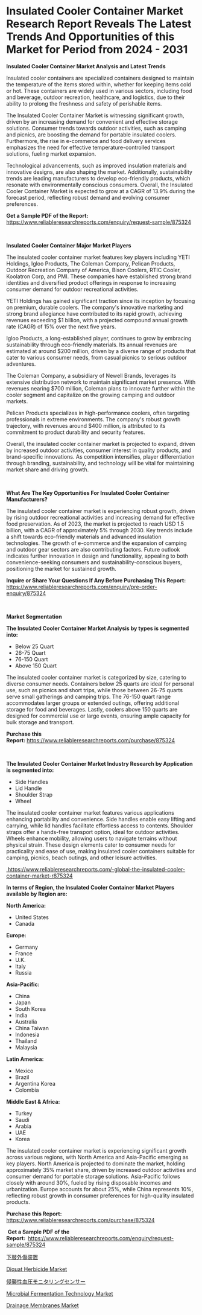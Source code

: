 <p><h1>Insulated Cooler Container Market Research Report Reveals The Latest Trends And Opportunities of this Market for Period from 2024 - 2031</h1></p><p><strong>Insulated Cooler Container Market Analysis and Latest Trends</strong></p>
<p><p>Insulated cooler containers are specialized containers designed to maintain the temperature of the items stored within, whether for keeping items cold or hot. These containers are widely used in various sectors, including food and beverage, outdoor recreation, healthcare, and logistics, due to their ability to prolong the freshness and safety of perishable items.</p><p>The Insulated Cooler Container Market is witnessing significant growth, driven by an increasing demand for convenient and effective storage solutions. Consumer trends towards outdoor activities, such as camping and picnics, are boosting the demand for portable insulated coolers. Furthermore, the rise in e-commerce and food delivery services emphasizes the need for effective temperature-controlled transport solutions, fueling market expansion.</p><p>Technological advancements, such as improved insulation materials and innovative designs, are also shaping the market. Additionally, sustainability trends are leading manufacturers to develop eco-friendly products, which resonate with environmentally conscious consumers. Overall, the Insulated Cooler Container Market is expected to grow at a CAGR of 13.9% during the forecast period, reflecting robust demand and evolving consumer preferences.</p></p>
<p><strong>Get a Sample PDF of the Report:&nbsp;</strong> <a href="https://www.reliableresearchreports.com/enquiry/request-sample/875324">https://www.reliableresearchreports.com/enquiry/request-sample/875324</a></p>
<p>&nbsp;</p>
<p><strong>Insulated Cooler Container Major Market Players</strong></p>
<p><p>The insulated cooler container market features key players including YETI Holdings, Igloo Products, The Coleman Company, Pelican Products, Outdoor Recreation Company of America, Bison Coolers, RTIC Cooler, Koolatron Corp, and PMI. These companies have established strong brand identities and diversified product offerings in response to increasing consumer demand for outdoor recreational activities.</p><p>YETI Holdings has gained significant traction since its inception by focusing on premium, durable coolers. The company's innovative marketing and strong brand allegiance have contributed to its rapid growth, achieving revenues exceeding $1 billion, with a projected compound annual growth rate (CAGR) of 15% over the next five years.</p><p>Igloo Products, a long-established player, continues to grow by embracing sustainability through eco-friendly materials. Its annual revenues are estimated at around $200 million, driven by a diverse range of products that cater to various consumer needs, from casual picnics to serious outdoor adventures.</p><p>The Coleman Company, a subsidiary of Newell Brands, leverages its extensive distribution network to maintain significant market presence. With revenues nearing $700 million, Coleman plans to innovate further within the cooler segment and capitalize on the growing camping and outdoor markets.</p><p>Pelican Products specializes in high-performance coolers, often targeting professionals in extreme environments. The company's robust growth trajectory, with revenues around $400 million, is attributed to its commitment to product durability and security features.</p><p>Overall, the insulated cooler container market is projected to expand, driven by increased outdoor activities, consumer interest in quality products, and brand-specific innovations. As competition intensifies, player differentiation through branding, sustainability, and technology will be vital for maintaining market share and driving growth.</p></p>
<p>&nbsp;</p>
<p><strong>What Are The Key Opportunities For Insulated Cooler Container Manufacturers?</strong></p>
<p><p>The insulated cooler container market is experiencing robust growth, driven by rising outdoor recreational activities and increasing demand for effective food preservation. As of 2023, the market is projected to reach USD 1.5 billion, with a CAGR of approximately 5% through 2030. Key trends include a shift towards eco-friendly materials and advanced insulation technologies. The growth of e-commerce and the expansion of camping and outdoor gear sectors are also contributing factors. Future outlook indicates further innovation in design and functionality, appealing to both convenience-seeking consumers and sustainability-conscious buyers, positioning the market for sustained growth.</p></p>
<p><strong>Inquire or Share Your Questions If Any Before Purchasing This Report:</strong> <a href="https://www.reliableresearchreports.com/enquiry/pre-order-enquiry/875324">https://www.reliableresearchreports.com/enquiry/pre-order-enquiry/875324</a></p>
<p>&nbsp;</p>
<p><strong>Market Segmentation</strong></p>
<p><strong>The Insulated Cooler Container Market Analysis by types is segmented into:</strong></p>
<p><ul><li>Below 25 Quart</li><li>26-75 Quart</li><li>76-150 Quart</li><li>Above 150 Quart</li></ul></p>
<p><p>The insulated cooler container market is categorized by size, catering to diverse consumer needs. Containers below 25 quarts are ideal for personal use, such as picnics and short trips, while those between 26-75 quarts serve small gatherings and camping trips. The 76-150 quart range accommodates larger groups or extended outings, offering additional storage for food and beverages. Lastly, coolers above 150 quarts are designed for commercial use or large events, ensuring ample capacity for bulk storage and transport.</p></p>
<p><strong>Purchase this Report:&nbsp;</strong><a href="https://www.reliableresearchreports.com/purchase/875324">https://www.reliableresearchreports.com/purchase/875324</a></p>
<p>&nbsp;</p>
<p><strong>The Insulated Cooler Container Market Industry Research by Application is segmented into:</strong></p>
<p><ul><li>Side Handles</li><li>Lid Handle</li><li>Shoulder Strap</li><li>Wheel</li></ul></p>
<p><p>The insulated cooler container market features various applications enhancing portability and convenience. Side handles enable easy lifting and carrying, while lid handles facilitate effortless access to contents. Shoulder straps offer a hands-free transport option, ideal for outdoor activities. Wheels enhance mobility, allowing users to navigate terrains without physical strain. These design elements cater to consumer needs for practicality and ease of use, making insulated cooler containers suitable for camping, picnics, beach outings, and other leisure activities.</p></p>
<p><a href="https://www.reliableresearchreports.com/-global-the-insulated-cooler-container-market-r875324">&nbsp;https://www.reliableresearchreports.com/-global-the-insulated-cooler-container-market-r875324</a></p>
<p><strong>In terms of Region, the Insulated Cooler Container Market Players available by Region are:</strong></p>
<p>
    <p> <strong> North America: </strong>
        <ul>
            <li>United States</li>
            <li>Canada</li>
        </ul>
        </p> 
    <p> <strong> Europe: </strong>
        <ul>
            <li>Germany</li>
            <li>France</li>
            <li>U.K.</li>
            <li>Italy</li>
            <li>Russia</li>
        </ul>
        </p> 
    <p> <strong> Asia-Pacific: </strong>
        <ul>
            <li>China</li>
            <li>Japan</li>
            <li>South Korea</li>
            <li>India</li>
            <li>Australia</li>
            <li>China Taiwan</li>
            <li>Indonesia</li>
            <li>Thailand</li>
            <li>Malaysia</li>
        </ul>
        </p> 
    <p> <strong> Latin America: </strong>
        <ul>
            <li>Mexico</li>
            <li>Brazil</li>
            <li>Argentina Korea</li>
            <li>Colombia</li>
        </ul>
        </p> 
    <p> <strong> Middle East & Africa: </strong>
        <ul>
            <li>Turkey</li>
            <li>Saudi</li>
            <li>Arabia</li>
            <li>UAE</li>
            <li>Korea</li>
        </ul>
    </p>
    </p>
<p><p>The insulated cooler container market is experiencing significant growth across various regions, with North America and Asia-Pacific emerging as key players. North America is projected to dominate the market, holding approximately 35% market share, driven by increased outdoor activities and consumer demand for portable storage solutions. Asia-Pacific follows closely with around 30%, fueled by rising disposable incomes and urbanization. Europe accounts for about 25%, while China represents 10%, reflecting robust growth in consumer preferences for high-quality insulated products.</p></p>
<p><strong>Purchase this Report: </strong><a href="https://www.reliableresearchreports.com/purchase/875324">https://www.reliableresearchreports.com/purchase/875324</a></p>
<p>&nbsp;<strong>Get a Sample PDF of the Report:&nbsp;&nbsp;</strong><a href="https://www.reliableresearchreports.com/enquiry/request-sample/875324">https://www.reliableresearchreports.com/enquiry/request-sample/875324</a></p>
<p><strong></strong></p>
<p><p><a href="https://medium.com/@henriettemills1/lower-extremities-trauma-devices-market-%E3%81%AE%E3%82%B0%E3%83%AD%E3%83%BC%E3%83%90%E3%83%AB%E5%B8%82%E5%A0%B4%E6%A6%82%E8%A6%81%E3%81%AF-%E4%B8%96%E7%95%8C%E3%81%8A%E3%82%88%E3%81%B3%E4%B8%BB%E8%A6%81%E5%B8%82%E5%A0%B4%E3%81%AB%E3%81%8A%E3%81%91%E3%82%8B%E6%A5%AD%E7%95%8C%E3%81%AB%E5%BD%B1%E9%9F%BF%E3%82%92%E4%B8%8E%E3%81%88%E3%82%8B%E4%B8%BB%E8%A6%81%E3%81%AA%E3%83%88%E3%83%AC%E3%83%B3%E3%83%89%E3%81%AB%E3%81%A4%E3%81%84%E3%81%A6-%E7%8B%AC%E8%87%AA%E3%81%AE%E8%A6%96%E7%82%B9%E3%82%92%E6%8F%90%E4%BE%9B%E3%81%97%E3%81%BE%E3%81%99-595ee1b7b941">下肢外傷装置</a></p><p><a href="https://medium.com/@ruth.murray9056/how-will-the-diquat-herbicide-market-evolve-market-growth-analysis-for-the-year-2024-2031-febdfe436567">Diquat Herbicide Market</a></p><p><a href="https://medium.com/@henriettemills1/invasive-blood-pressure-monitoring-sensors-b0b33a1a8478">侵襲性血圧モニタリングセンサー</a></p><p><a href="https://www.linkedin.com/pulse/microbial-fermentation-technology-market-outlook-share-analysis-voywe?trackingId=sjg78ztpSVCk%2FaV07cU1VA%3D%3D">Microbial Fermentation Technology Market</a></p><p><a href="https://issuu.com/reportprime-2/docs/drainage-membranes-market-size-2030_ba4fbcbb794f81">Drainage Membranes Market</a></p></p>